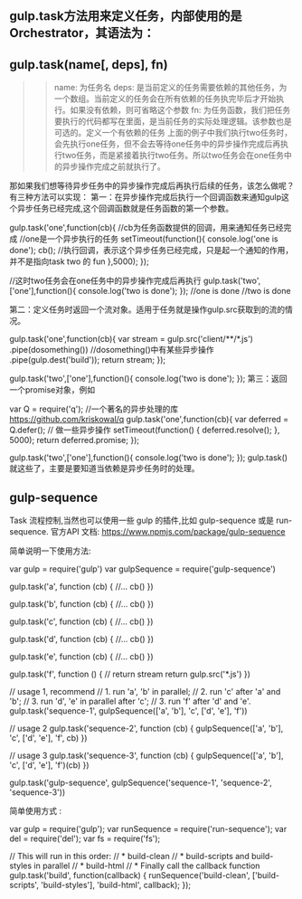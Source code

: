 
## gulp.task方法用来定义任务，内部使用的是Orchestrator，其语法为：
## gulp.task(name[, deps], fn)
>> name: 为任务名
>> deps: 是当前定义的任务需要依赖的其他任务，为一个数组。当前定义的任务会在所有依赖的任务执完毕后才开始执行。如果没有依赖，则可省略这个参数
>> fn: 为任务函数，我们把任务要执行的代码都写在里面，是当前任务的实际处理逻辑。该参数也是可选的。定义一个有依赖的任务
上面的例子中我们执行two任务时，会先执行one任务，但不会去等待one任务中的异步操作完成后再执行two任务，而是紧接着执行two任务。所以two任务会在one任务中的异步操作完成之前就执行了。

那如果我们想等待异步任务中的异步操作完成后再执行后续的任务，该怎么做呢？
有三种方法可以实现：
第一：在异步操作完成后执行一个回调函数来通知gulp这个异步任务已经完成,这个回调函数就是任务函数的第一个参数。

gulp.task('one',function(cb){ //cb为任务函数提供的回调，用来通知任务已经完成
  //one是一个异步执行的任务
  setTimeout(function(){
    console.log('one is done');
    cb();  //执行回调，表示这个异步任务已经完成，只是起一个通知的作用，并不是指向task two 的 fun
  },5000);
});

//这时two任务会在one任务中的异步操作完成后再执行
gulp.task('two',['one'],function(){
  console.log('two is done');
});
//one is done
//two is done

第二：定义任务时返回一个流对象。适用于任务就是操作gulp.src获取到的流的情况。

gulp.task('one',function(cb){
  var stream = gulp.src('client/**/*.js')
      .pipe(dosomething()) //dosomething()中有某些异步操作
      .pipe(gulp.dest('build'));
    return stream;
});

gulp.task('two',['one'],function(){
  console.log('two is done');
});
第三：返回一个promise对象，例如

var Q = require('q'); //一个著名的异步处理的库 https://github.com/kriskowal/q
gulp.task('one',function(cb){
  var deferred = Q.defer();
  // 做一些异步操作
  setTimeout(function() {
     deferred.resolve();
  }, 5000);
  return deferred.promise;
});

gulp.task('two',['one'],function(){
  console.log('two is done');
});
gulp.task()就这些了，主要是要知道当依赖是异步任务时的处理。

## gulp-sequence
Task 流程控制,当然也可以使用一些 gulp 的插件,比如 gulp-sequence 或是 run-sequence.
官方API 文档: https://www.npmjs.com/package/gulp-sequence

简单说明一下使用方法:

var gulp = require('gulp')
var gulpSequence = require('gulp-sequence')

gulp.task('a', function (cb) {
  //... cb() 
})

gulp.task('b', function (cb) {
  //... cb() 
})

gulp.task('c', function (cb) {
  //... cb() 
})

gulp.task('d', function (cb) {
  //... cb() 
})

gulp.task('e', function (cb) {
  //... cb() 
})

gulp.task('f', function () {
  // return stream 
  return gulp.src('*.js')
})

// usage 1, recommend 
// 1. run 'a', 'b' in parallel; 
// 2. run 'c' after 'a' and 'b'; 
// 3. run 'd', 'e' in parallel after 'c'; 
// 3. run 'f' after 'd' and 'e'. 
gulp.task('sequence-1', gulpSequence(['a', 'b'], 'c', ['d', 'e'], 'f'))

// usage 2 
gulp.task('sequence-2', function (cb) {
  gulpSequence(['a', 'b'], 'c', ['d', 'e'], 'f', cb)
})

// usage 3 
gulp.task('sequence-3', function (cb) {
  gulpSequence(['a', 'b'], 'c', ['d', 'e'], 'f')(cb)
})

gulp.task('gulp-sequence', gulpSequence('sequence-1', 'sequence-2', 'sequence-3'))

简单使用方式 :

var gulp = require('gulp');
var runSequence = require('run-sequence');
var del = require('del');
var fs = require('fs');

// This will run in this order:
// * build-clean
// * build-scripts and build-styles in parallel
// * build-html
// * Finally call the callback function
gulp.task('build', function(callback) {
  runSequence('build-clean',
              ['build-scripts', 'build-styles'],
              'build-html',
              callback);
});